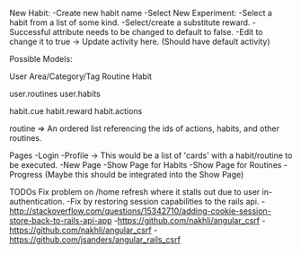 New Habit:
  -Create new habit name
  -Select
New Experiment:
  -Select a habit from a list of some kind.
  -Select/create a substitute reward.
  -Successful attribute needs to be changed to default to false.
  -Edit to change it to true -> Update activity here. (Should have default activity)



Possible Models:

User
Area/Category/Tag
Routine
Habit

user.routines
user.habits


habit.cue
habit.reward
habit.actions




routine => An ordered list referencing the ids of actions, habits, and other routines.







Pages
  -Login
  -Profile -> This would be a list of 'cards' with a habit/routine to be executed.
  -New Page
  -Show Page for Habits
  -Show Page for Routines
  -Progress (Maybe this should be integrated into the Show Page)

  TODOs
  Fix problem on /home refresh where it stalls out due to user in-authentication.
    -Fix by restoring session capabilities to the rails api.
    -http://stackoverflow.com/questions/15342710/adding-cookie-session-store-back-to-rails-api-app
    -https://github.com/nakhli/angular_csrf
    -https://github.com/nakhli/angular_csrf
    -https://github.com/jsanders/angular_rails_csrf
